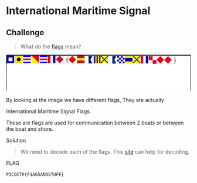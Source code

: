 # International Maritime Signal

## Challenge

> What do the [flags](flag.png) mean?

![](flag.png)

By looking at the image we have different flags, They are actually

International Maritime Signal Flags.

These are flags are used for communication between 2 boats or between the boat and shore.

Solution

> We need to decode each of the flags. This [site](https://en.wikipedia.org/wiki/International_maritime_signal_flags) 
  can help for decoding.
 
 FLAG
 ```
PICOCTF{F1AG5AND5TUFF}
 ```
